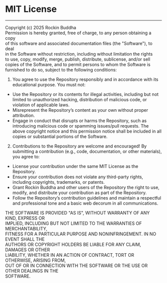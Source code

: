 # MIT License  
---
Copyright (c) 2025 Rockin Buddha  
Permission is hereby granted, free of charge, to any person obtaining a copy  
of this software and associated documentation files (the "Software"), to deal  
in the Software without restriction, including without limitation the rights  
to use, copy, modify, merge, publish, distribute, sublicense, and/or sell  
copies of the Software, and to permit persons to whom the Software is  
furnished to do so, subject to the following conditions:
  
1. You agree to use the Repository responsibly and in accordance with its educational purpose. You must not:
- Use the Repository or its contents for illegal activities, including but not limited to unauthorized hacking, distribution of malicious code, or violation of applicable laws.
- Misrepresent the Repository’s content as your own without proper attribution.
- Engage in conduct that disrupts or harms the Repository, such as introducing malicious code or spamming issues/pull requests.
The above copyright notice and this permission notice shall be included in all
copies or substantial portions of the Software.
2. Contributions to the Repository are welcome and encouraged! By submitting a contribution (e.g., code, documentation, or other materials), you agree to:
- License your contribution under the same MIT License as the Repository.
- Ensure your contribution does not violate any third-party rights, including copyrights, trademarks, or patents.
- Grant Rockin Buddha and other users of the Repository the right to use, modify, and distribute your contribution as part of the Repository.
- Follow the Repository’s contribution guidelines and maintain a respectful and professional tone and a basic web decorum in all communications.
  
THE SOFTWARE IS PROVIDED "AS IS", WITHOUT WARRANTY OF ANY KIND, EXPRESS OR  
IMPLIED, INCLUDING BUT NOT LIMITED TO THE WARRANTIES OF MERCHANTABILITY,  
FITNESS FOR A PARTICULAR PURPOSE AND NONINFRINGEMENT. IN NO EVENT SHALL THE  
AUTHORS OR COPYRIGHT HOLDERS BE LIABLE FOR ANY CLAIM, DAMAGES OR OTHER  
LIABILITY, WHETHER IN AN ACTION OF CONTRACT, TORT OR OTHERWISE, ARISING FROM,  
OUT OF OR IN CONNECTION WITH THE SOFTWARE OR THE USE OR OTHER DEALINGS IN THE  
SOFTWARE.  

